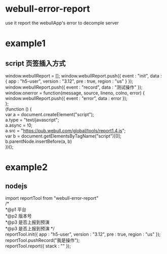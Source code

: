 # webull-error-report
use it report the webullApp's error to decomple server

# example1   
## script 页签插入方式     
  window.webullReport = [];
  window.webullReport.push({ event : "init", data : { app : "h5-user", version : "3.12", pre : true,  region : "us" } }); 
  window.webullReport.push({ event : "record", data : "测试操作" });   
  window.onerror = function(message, source, lineno, colno, error) {  
    window.webullReport.push({ event : "error", data : error });  
  };  
  (function () {  
    var a = document.createElement("script");  
    a.type = "text/javascript";  
    a.async = !0;  
    a.src = "https://pub.webull.com/global/tools/report1.4.js";   
    var b = document.getElementsByTagName("script")[0];  
    b.parentNode.insertBefore(a, b)  
  })();  

# example2  
## nodejs  
import reportTool from "webull-error-report"   
/*  
*@p1 平台  
*@p2 版本号  
*@p3 是否上报到预演  
*@p3 是否上报到预演 
*/  
reportTool.init({ app : "h5-user", version : "3.12", pre : true,  region : "us" });    
reportTool.pushRecord("我是操作");   
reportTool.report({ stack : "" });  
